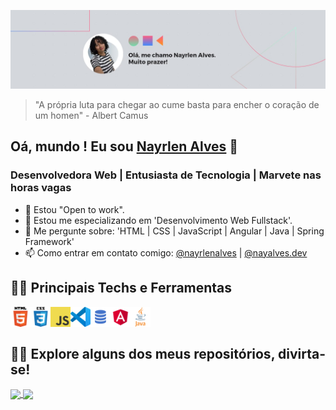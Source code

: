 ![You banner here!](imagens/banner-readme-templates.jpg) 

[comment]: <> (i create my banner in Canva editor for free.)

> "A própria luta para chegar ao cume basta para encher o coração de um homen" - Albert Camus

## Oá, mundo ! Eu sou [Nayrlen Alves](https://github.com/Nayrlen) 👋

### Desenvolvedora Web | Entusiasta de Tecnologia | Marvete nas horas vagas 

- 🧐 Estou "Open to work".
- 🌱 Estou me especializando em 'Desenvolvimento Web Fullstack'.
- 💬 Me pergunte sobre: 'HTML | CSS | JavaScript | Angular | Java | Spring Framework'
- 📫 Como entrar em contato comigo: [@nayrlenalves](https://www.linkedin.com/in/nayrlen-alves-77923a228) | [@nayalves.dev](https://instagram.com/nayalves.dev?utm_source=qr&igshid=MzNlNGNkZWQ4Mg%3D%3D) 


## 👨‍💻 Principais Techs e Ferramentas

[comment]: <> (Here you will change the badges with you favorite languages, tools and skills. Change the reference in the final url: '/html/html.png' for example.)

<img align="left" alt="HTML5" height="32" width="32" src="https://raw.githubusercontent.com/github/explore/80688e429a7d4ef2fca1e82350fe8e3517d3494d/topics/html/html.png" />
<img align="left" alt="CSS3" height="32" width="32" src="https://raw.githubusercontent.com/github/explore/80688e429a7d4ef2fca1e82350fe8e3517d3494d/topics/css/css.png" />
<img align="left" alt="JS"height="32" width="32" src="https://raw.githubusercontent.com/github/explore/80688e429a7d4ef2fca1e82350fe8e3517d3494d/topics/javascript/javascript.png" />
<img align="left" alt="VS Code"height="32" width="32" src="https://raw.githubusercontent.com/github/explore/80688e429a7d4ef2fca1e82350fe8e3517d3494d/topics/visual-studio-code/visual-studio-code.png" />
<img align="left" alt="SQL"height="32" width="32" src="https://raw.githubusercontent.com/github/explore/80688e429a7d4ef2fca1e82350fe8e3517d3494d/topics/sql/sql.png" />
<img align="left" alt="AWS"height="32" width="32" src="https://raw.githubusercontent.com/github/explore/80688e429a7d4ef2fca1e82350fe8e3517d3494d/topics/angular/angular.png"/>
<img align="left" alt="Dart"height="32" width="32" src="https://raw.githubusercontent.com/github/explore/80688e429a7d4ef2fca1e82350fe8e3517d3494d/topics/java/java.png"/>

<br>
<br/>

## 👨‍🎨 Explore alguns dos meus repositórios, divirta-se!

[comment]: <> (Here i use the vercel api, change the references in the url bellow)

<a href="https://nayrlen.github.io/projeto-android/index.html">
  <img align="center" src="https://github-readme-stats.vercel.app/api/pin/?username=brunomarcosluz&repo=Jornada-Ninja-Web&title_color=08fc28&text_color=08fc28&icon_color=08fc28&bg_color=000000"/>
</a>

<a href="https://nayrlen.github.io/projeto-login/">
  <img align="center" src="https://github-readme-stats.vercel.app/api/pin/?username=brunomarcosluz&repo=flutter-master-dev&title_color=08fc28&text_color=08fc28&icon_color=08fc28&bg_color=000000"/>
</a>
 
